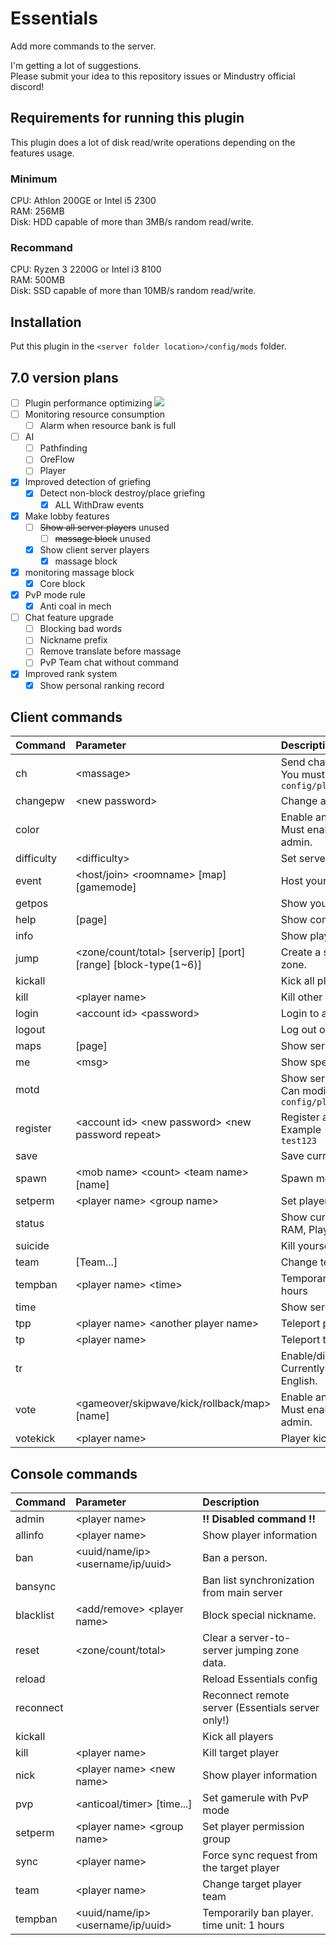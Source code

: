 # Essentials
Add more commands to the server.  

I'm getting a lot of suggestions.<br>
Please submit your idea to this repository issues or Mindustry official discord!

## Requirements for running this plugin
This plugin does a lot of disk read/write operations depending on the features usage.

### Minimum
CPU: Athlon 200GE or Intel i5 2300<br>
RAM: 256MB<br>
Disk: HDD capable of more than 3MB/s random read/write.

### Recommand
CPU: Ryzen 3 2200G or Intel i3 8100<br>
RAM: 500MB<br>
Disk: SSD capable of more than 10MB/s random read/write.

## Installation

Put this plugin in the ``<server folder location>/config/mods`` folder.

## 7.0 version plans
- [ ] Plugin performance optimizing <img src="https://preloaders.evidweb.com/d_file.php?file=images/preloaders/squares.gif">
- [ ] Monitoring resource consumption
  - [ ] Alarm when resource bank is full
- [ ] AI
  - [ ] Pathfinding
  - [ ] OreFlow
  - [ ] Player
- [x] Improved detection of griefing
  - [x] Detect non-block destroy/place griefing
    - [x] ALL WithDraw events
- [x] Make lobby features
  - [ ] ~~Show all server players~~ unused
    - [ ] ~~massage block~~ unused
  - [x] Show client server players
    - [x] massage block
- [x] monitoring massage block
  - [x] Core block
- [x] PvP mode rule
  - [x] Anti coal in mech
- [ ] Chat feature upgrade
  - [ ] Blocking bad words
  - [ ] Nickname prefix
  - [ ] Remove translate before massage
  - [ ] PvP Team chat without command
- [x] Improved rank system
  - [x] Show personal ranking record
  
## Client commands

| Command | Parameter | Description |
|:---|:---|:--- |
| ch | &lt;massage&gt; | Send chat to another server <br> You must modify the settings in ``config/plugins/Essentials/config.yml`` |
| changepw | &lt;new password&gt; | Change account password |
| color |  | Enable animated rainbow nickname. <br> Must enable 'realname' and can use admin. |
| difficulty | &lt;difficulty&gt; | Set server difficulty |
| event | &lt;host/join&gt; &lt;roomname&gt; [map] [gamemode] | Host your own server |
| getpos |  | Show your current position position |
| help | [page] | Show command lists |
| info |  | Show player information |
| jump | &lt;zone/count/total&gt; [serverip] [port] [range] [block-type(1~6)] | Create a server-to-server jumping zone. |
| kickall |  | Kick all players |
| kill | &lt;player name&gt; | Kill other players |
| login | &lt;account id&gt; &lt;password&gt; | Login to account. |
| logout |  | Log out of my account |
| maps | [page] |  Show server maps |
| me | &lt;msg&gt; | Show special chat format |
| motd |  | Show server motd <br> Can modify from ``config/plugins/Essentials/motd.txt`` |
| register | &lt;account id&gt; &lt;new password&gt; &lt;new password repeat&gt; | Register accoun<br>Example - ``/register test test123 test123`` |
| save |  | Save current map |
| spawn | &lt;mob name&gt; &lt;count&gt; &lt;team name&gt; [name] | Spawn mob in player location |
| setperm | &lt;player name&gt; &lt;group name&gt; | Set player permission |
| status |  | Show currently server status (TPS, RAM, Players/ban count) |
| suicide |  | Kill yourself |
| team | [Team...] | Change team (PvP only) |
| tempban | &lt;player name&gt; &lt;time&gt; | Temporarily ban player. time unit: 1 hours |
| time |  | Show server local time |
| tpp | &lt;player name&gt; &lt;another player name&gt; | Teleport player to other players |
| tp | &lt;player name&gt; | Teleport to players |
| tr |  | Enable/disable auto translate <br> Currently only support Korean to English. |
| vote | &lt;gameover/skipwave/kick/rollback/map&gt; [name] | Enable animated rainbow nickname. <br> Must enable 'realname' and can use admin. |
| votekick | &lt;player name&gt; | Player kick starts voting |

## Console commands

| Command | Parameter | Description |
|:---|:---|:---|
| admin | &lt;player name&gt; | **!! Disabled command !!** |
| allinfo | &lt;player name&gt; | Show player information |
| ban | &lt;uuid/name/ip&gt; &lt;username/ip/uuid&gt; | Ban a person. |
| bansync |  | Ban list synchronization from main server |
| blacklist | &lt;add/remove&gt; &lt;player name&gt; | Block special nickname. |
| reset | &lt;zone/count/total&gt; | Clear a server-to-server jumping zone data. |
| reload |  | Reload Essentials config |
| reconnect |  | Reconnect remote server (Essentials server only!) |
| kickall |  | Kick all players |
| kill | &lt;player name&gt; | Kill target player |
| nick | &lt;player name&gt; &lt;new name&gt; | Show player information |
| pvp | &lt;anticoal/timer&gt; [time...] | Set gamerule with PvP mode |
| setperm | &lt;player name&gt; &lt;group name&gt; | Set player permission group |
| sync | &lt;player name&gt; | Force sync request from the target player |
| team | &lt;player name&gt; | Change target player team |
| tempban | &lt;uuid/name/ip&gt; &lt;username/ip/uuid&gt; | Temporarily ban player. time unit: 1 hours |

